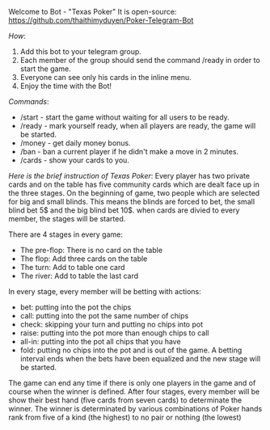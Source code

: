 Welcome to Bot - "Texas Poker"
It is open-source: https://github.com/thaithimyduyen/Poker-Telegram-Bot

*How*:
1. Add this bot to your telegram group.
2. Each member of the group should send the command /ready in order to start the game.
3. Everyone can see only his cards in the inline menu.
4. Enjoy the time with the Bot!

*Commands*:
- /start - start the game without waiting for all users to be ready.
- /ready - mark yourself ready, when all players are ready, the game will be started.
- /money - get daily money bonus.
- /ban   - ban a current player if he didn't make a move in 2 minutes.
- /cards - show your cards to you.

*Here is the brief instruction of Texas Poker*:
Every player has two private cards and on the table has five community cards which are dealt face up in the three stages.
On the beginning of game, two people which are selected for big and small blinds. This means the blinds are forced to bet, the small blind bet 5$ and the big blind bet 10$.
when cards are divied to every member, the stages will be started.

There are 4 stages in every game:
- The pre-flop: There is no card on the table
- The flop: Add three cards on the table
- The turn: Add to table one card 
- The river: Add to table the last card

In every stage, every member will be betting with actions:
- bet: putting into the pot the chips
- call: putting into the pot the same number of chips
- check: skipping your turn and putting no chips into pot
- raise: putting into the pot more than enough chips to call 
- all-in: putting into the pot all chips that you have
- fold: putting no chips into the pot and is out of the game.
A betting interval ends when the bets have been equalized and the new stage will be started.

The game can end any time if there is only one players in the game and of course when the winner is defined.
After four stages, every member will be show their best hand (five cards from seven cards) to determinate the winner.
The winner is determinated by various combinations of Poker hands rank from five of a kind (the highest) to no pair or nothing (the lowest) 
